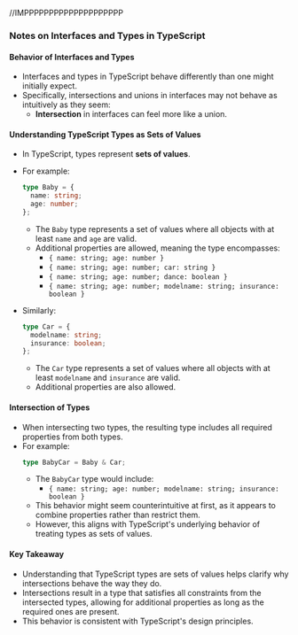 //IMPPPPPPPPPPPPPPPPPPPP

### Notes on Interfaces and Types in TypeScript

#### Behavior of Interfaces and Types
- Interfaces and types in TypeScript behave differently than one might initially expect.
- Specifically, intersections and unions in interfaces may not behave as intuitively as they seem:
  - **Intersection** in interfaces can feel more like a union.

#### Understanding TypeScript Types as Sets of Values
- In TypeScript, types represent **sets of values**.
- For example:
  ```typescript
  type Baby = {
    name: string;
    age: number;
  };
  ```
  - The `Baby` type represents a set of values where all objects with at least `name` and `age` are valid.
  - Additional properties are allowed, meaning the type encompasses:
    - `{ name: string; age: number }`
    - `{ name: string; age: number; car: string }`
    - `{ name: string; age: number; dance: boolean }`
    - `{ name: string; age: number; modelname: string; insurance: boolean }`

- Similarly:
  ```typescript
  type Car = {
    modelname: string;
    insurance: boolean;
  };
  ```
  - The `Car` type represents a set of values where all objects with at least `modelname` and `insurance` are valid.
  - Additional properties are also allowed.

#### Intersection of Types
- When intersecting two types, the resulting type includes all required properties from both types.
- For example:
  ```typescript
  type BabyCar = Baby & Car;
  ```
  - The `BabyCar` type would include:
    - `{ name: string; age: number; modelname: string; insurance: boolean }`
  - This behavior might seem counterintuitive at first, as it appears to combine properties rather than restrict them.
  - However, this aligns with TypeScript's underlying behavior of treating types as sets of values.

#### Key Takeaway
- Understanding that TypeScript types are sets of values helps clarify why intersections behave the way they do.
- Intersections result in a type that satisfies all constraints from the intersected types, allowing for additional properties as long as the required ones are present.
- This behavior is consistent with TypeScript's design principles.
